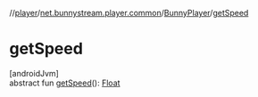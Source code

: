 //[player](../../../index.md)/[net.bunnystream.player.common](../index.md)/[BunnyPlayer](index.md)/[getSpeed](get-speed.md)

# getSpeed

[androidJvm]\
abstract fun [getSpeed](get-speed.md)(): [Float](https://kotlinlang.org/api/latest/jvm/stdlib/kotlin/-float/index.html)
